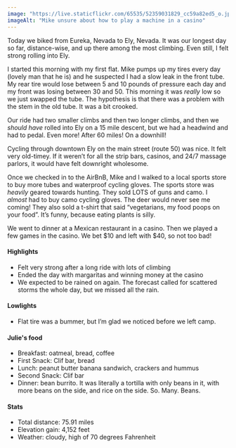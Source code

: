 ```yaml
---
image: "https://live.staticflickr.com/65535/52359031829_cc59a82ed5_o.jpg"
imageAlt: "Mike unsure about how to play a machine in a casino"
---
```


Today we biked from Eureka, Nevada to Ely, Nevada. It was our longest day so far, distance-wise, and up there among the most climbing. Even still, I felt strong rolling into Ely. 

I started this morning with my first flat. Mike pumps up my tires every day (lovely man that he is) and he suspected I had a slow leak in the front tube. My rear tire would lose between 5 and 10 pounds of pressure each day and my front was losing between 30 and 50. This morning it was _really_ low so we just swapped the tube. The hypothesis is that there was a problem with the stem in the old tube. It was a bit crooked. 

Our ride had two smaller climbs and then two longer climbs, and then we _should have_ rolled into Ely on a 15 mile descent, but we had a headwind and had to pedal. Even more! After 60 miles! On a downhill!

Cycling through downtown Ely on the main street (route 50) was nice. It felt very old-timey. If it weren’t for all the strip bars, casinos, and 24/7 massage parlors, it would have felt downright wholesome. 

Once we checked in to the AirBnB, Mike and I walked to a local sports store to buy more tubes and waterproof cycling gloves. The sports store was _heavily_ geared towards hunting. They sold LOTS of guns and camo. I _almost_ had to buy camo cycling gloves. The deer would never see me coming! They also sold a t-shirt that said “vegetarians, my food poops on your food”. It’s funny, because eating plants is silly. 

We went to dinner at a Mexican restaurant in a casino. Then we played a few games in the casino. We bet $10 and left with $40, so not too bad!

#### Highlights
- Felt very strong after a long ride with lots of climbing
- Ended the day with margaritas and winning money at the casino
- We expected to be rained on again. The forecast called for scattered storms the whole day, but we missed all the rain.

#### Lowlights
- Flat tire was a bummer, but I’m glad we noticed before we left camp. 

#### Julie's food
- Breakfast: oatmeal, bread, coffee
- First Snack: Clif bar, bread
- Lunch: peanut butter banana sandwich, crackers and hummus
- Second Snack:  Clif bar
- Dinner: bean burrito. It was literally a tortilla with only beans in it, with more beans on the side, and rice on the side. So. Many. Beans. 

#### Stats
- Total distance: 75.91 miles
- Elevation gain: 4,152 feet
- Weather: cloudy, high of 70 degrees Fahrenheit
